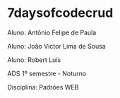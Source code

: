 # 7daysofcodecrud

Aluno: Antônio Felipe de Paula 

Aluno: João Victor Lima de Sousa

Aluno: Robert Luís

ADS 1º semestre - Noturno

Disciplina: Padrões WEB
